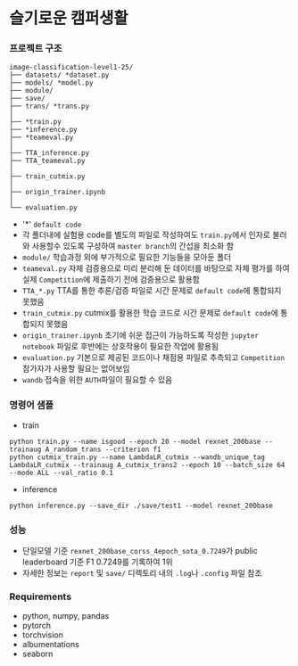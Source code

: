 # 슬기로운 캠퍼생활

### 프로젝트 구조
```
image-classification-level1-25/
├── datasets/ *dataset.py
├── models/ *model.py
├── module/
├── save/
├── trans/ *trans.py
│
├── *train.py
├── *inference.py
├── *teameval.py
│
├── TTA_inference.py
├── TTA_teameval.py
│
├── train_cutmix.py
│
├── origin_trainer.ipynb
│
└── evaluation.py
```
- '*' `default code`
- 각 폴더내에 실험용 code를 별도의 파일로 작성하여도 `train.py`에서 인자로 불러와 사용할수 있도록 구성하여 `master branch`의 간섭을 최소화 함
- `module/` 학습과정 외에 부가적으로 필요한 기능들을 모아둔 폴더
- `teameval.py` 자체 검증용으로 미리 분리해 둔 데이터를 바탕으로 자체 평가를 하여 실제 `Competition`에 제출하기 전에 검증용으로 활용함
- `TTA_*.py` TTA를 통한 추론/검증 파일로 시간 문제로 `default code`에 통합되지 못했음
- `train_cutmix.py` cutmix를 활용한 학습 코드로 시간 문제로 `default code`에 통합되지 못했음
- `origin_trainer.ipynb` 초기에 쉬운 접근이 가능하도록 작성한 `jupyter notebook` 파일로 후반에는 상호작용이 필요한 작업에 활용됨
- `evaluation.py` 기본으로 제공된 코드이나 채점용 파일로 추측되고 `Competition`참가자가 사용할 필요는 없어보임
- `wandb` 접속을 위한 `AUTH`파일이 필요할 수 있음

### 명령어 샘플
- train
```
python train.py --name isgood --epoch 20 --model rexnet_200base --trainaug A_random_trans --criterion f1
python cutmix_train.py --name LambdaLR_cutmix --wandb_unique_tag LambdaLR_cutmix --trainaug A_cutmix_trans2 --epoch 10 --batch_size 64 --mode ALL --val_ratio 0.1
```
- inference
```
python inference.py --save_dir ./save/test1 --model rexnet_200base
```

### 성능
- 단일모델 기준 `rexnet_200base_corss_4epoch_sota_0.7249`가 public leaderboard 기준 F1 0.7249를 기록하여 1위
- 자세한 정보는 `report` 및 `save/` 디렉토리 내의 `.log`나 `.config` 파일 참조

### Requirements
- python, numpy, pandas
- pytorch
- torchvision
- albumentations
- seaborn
